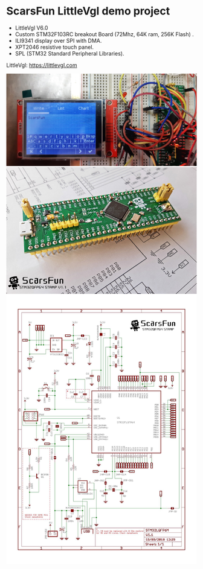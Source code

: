  # ScarsFun LittleVgl demo project

 *   LittleVgl V6.0
 *   Custom STM32F103RC breakout Board (72Mhz, 64K ram, 256K Flash) .  
 *   ILI9341 display over SPI with DMA.
 *	 XPT2046 resistive touch panel.                      
 *   SPL (STM32 Standard Peripheral Libraries).
   


 LittleVgl: https://littlevgl.com

 ![test](/images/test_board.jpeg)
 ![board](/images/Scarsfun11a.png)
 ![schematics](/images/stm32f4stampV1_1.jpg)
